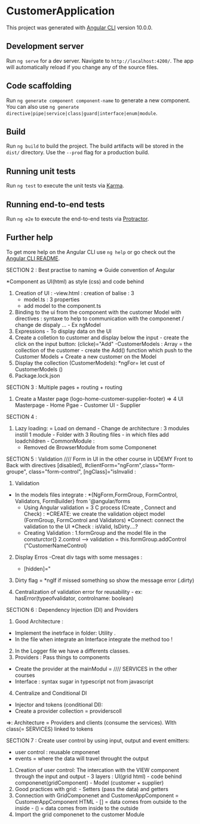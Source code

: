 # CustomerApplication

This project was generated with [Angular CLI](https://github.com/angular/angular-cli) version 10.0.0.

## Development server

Run `ng serve` for a dev server. Navigate to `http://localhost:4200/`. The app will automatically reload if you change any of the source files.

## Code scaffolding

Run `ng generate component component-name` to generate a new component. You can also use `ng generate directive|pipe|service|class|guard|interface|enum|module`.

## Build

Run `ng build` to build the project. The build artifacts will be stored in the `dist/` directory. Use the `--prod` flag for a production build.

## Running unit tests

Run `ng test` to execute the unit tests via [Karma](https://karma-runner.github.io).

## Running end-to-end tests

Run `ng e2e` to execute the end-to-end tests via [Protractor](http://www.protractortest.org/).

## Further help

To get more help on the Angular CLI use `ng help` or go check out the [Angular CLI README](https://github.com/angular/angular-cli/blob/master/README.md).



SECTION 2 : Best practise to naming => Guide convention of Angular 

*Component as UI(html) as style (css) and code behind
  1. Creation of UI : 
      -view.html : creation of balise : 3 
      - model.ts : 3 properties 
      - add model to the component.ts
  2. Binding to the ui from the component with the customer Model with directives : syntaxe to help to communication with the componenet / change de dispaly ...
    - Ex ngModel 
  3. Expressions
    - To display data on the UI 
  4. Create a colletion to customer and display below the input
    - create the click on the input button: (clicke)="Add"
    -CustomerModels : Array = the collection of the customer
    - create the Add() function which push to the Customer Models + Create a new customer on the Model
  5. Display the collection (CustomerModels): *ngFor= let cust of CustomerModels () 
  6. Package.lock.json 


  SECTION 3 : Multiple pages + routing + routing 
  1. Create a Master page (logo-home-customer-supplier-footer) =>  4 UI Masterpage - Home Pgae - Customer UI - Supplier
  
  SECTION 4 : 
  1. Lazy loading: = Load on demand
    - Change de architecture : 3 modules instill 1 module
    - Folder with 3 Routing files
    - in which files add loadchildren
    - CommonModule : 
      * Removed de BrowserModule from some Componenet

SECTION 5 : Validation //// Form in UI in the other course in UDEMY Front to Back with directives [disabled], #clientForm="ngForm",class="form-groupe", class="form-control", [ngClass]="isInvalid : 
1. Validation 
  - In the models files integrate : 
    *{NgForm,FormGroup, FormControl, Validators, FormBuilder} from '@angular/forms
    - Using Angular validation = 3 C process (Create , Connect and Check) :
      *CREATE: we create the validation object model (FormGroup, FormControl and Validators)
      *Connect: connect the validation to the UI 
      *Check : isValid, IsDirty....? 
    - Creating Validation : 
      1.formGroup and the model file in the consturctor{}
      2.control --> validation = this.formGroup.addControl ("CustomerNameControl)
  2. Display Erros 
    -Creat div tags with some messages :
      * [hidden]="
  
  3. Dirty flag = *ngIf if missed something so show the message error (.dirty)
  4. Centralization of validation error for reusability
    - ex: hasError(typeofvalidator, controlname: boolean)

SECTION 6 : Dependency Injection (DI) and Providers
1. Good Architecture : 
  - Implement the inetrface in folder: Utility .
  - In the file when integrate an Interface integrate the method too !
2. In the Logger file we have a differents classes.
3. Providers : Pass things to components 
  - Create the provider at the mainModul =  //// SERVICES in the other courses  
  - Interface : syntax sugar in typescript not from javascript
4. Centralize and Conditional DI 
  - Injector and  tokens (conditional DI): 
  - Create a provider collection = providerscoll 

  =>: Architecture = Providers and clients (consume the services). WIth class(= SERVICES) linked to tokens 


SECTION 7 : Create user control by using input, output and event emitters:
  - user control : reusable cmponenet 
  - events = where the data will travel throught the output
  1. Creation of user control: The intercation with the VIEW component through the input and output
    - 3 layers : UI(grid html) - code behind componenet(gridComponent) - Model (customer + supplier)
  2. Good practices with grid: 
    - Setters (pass the data) and getters
  3. Connection with GridComponenet and CustomerAppComponent = CustomerAppComponent HTML 
    - [] = data comes from outside to the inside
    - () = data comes from inside to the outside
  4. Import the grid componenet to the customer Module